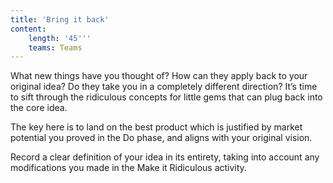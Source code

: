 ```yaml
---
title: 'Bring it back'
content:
    length: '45'''
    teams: Teams
---
```


What new things have you thought of? How can they apply back to your original idea? Do they take you in a completely different direction? It’s time to sift through the ridiculous concepts for little gems that can plug back into the core idea.

The key here is to land on the best product which is justified by market potential you proved in the Do phase, and aligns with your original vision.

Record a clear definition of your idea in its entirety, taking into account any modifications you made in the Make it Ridiculous activity.